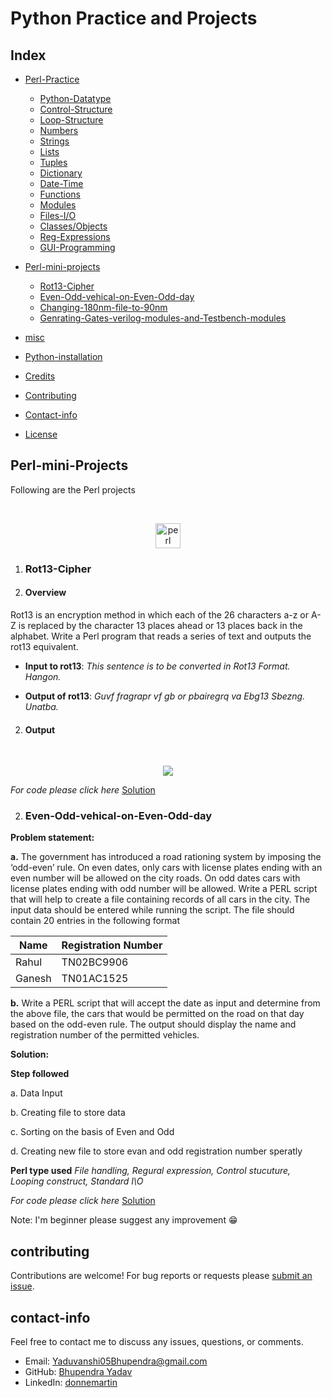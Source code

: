 # Python Practice and Projects

## Index

* [Perl-Practice](#perl-practice)
    * [Python-Datatype](#Perl-Datatype)
    * [Control-Structure](#Control-Structure)
    * [Loop-Structure](#)
    * [Numbers](#)
    * [Strings](#)
    * [Lists](#)
    * [Tuples](#)
    * [Dictionary](#)
    * [Date-Time](#)
    * [Functions](#)
    * [Modules](#)
    * [Files-I/O](#)
    * [Classes/Objects](#)
    * [Reg-Expressions](#)
    * [GUI-Programming](#)

    
    



    
    
    
    
    
    
* [Perl-mini-projects](#Perl-mini-projects)
    * [Rot13-Cipher](#Rot13-Cipher)
    * [Even-Odd-vehical-on-Even-Odd-day](#Even-Odd-vehical-on-Even-Odd-day)
    * [Changing-180nm-file-to-90nm](#Changing-180nm-file-to-90nm)
    * [Genrating-Gates-verilog-modules-and-Testbench-modules](#Genrating-Gates-verilog-modules-and-Testbench-modules)
* [misc](#misc)
* [Python-installation](#Python-installation)
* [Credits](#credits)
* [Contributing](#contributing)
* [Contact-info](#contact-info)
* [License](#license)

## Perl-mini-Projects
Following are the Perl projects

<br/>
<p align="center">
  <img src="https://www.vectorlogo.zone/logos/perl/perl-icon.svg" alt="perl" width="40" height="40"/>
</p>

1. ### Rot13-Cipher

1. #### Overview

Rot13 is an encryption method in which each of the 26 characters a-z or A-Z is replaced by
the character 13 places ahead or 13 places back in the alphabet. Write a Perl program that
reads a series of text and outputs the rot13 equivalent.

* **Input to rot13**: *This sentence is to be converted in Rot13 Format. Hangon.*

* **Output of rot13**: *Guvf fragrapr vf gb or pbairegrq va Ebg13 Sbezng. Unatba.*

2. #### Output

<br/>
<p align="center">
  <img src="https://1.bp.blogspot.com/-NL42Z9T4fYM/YAQM1cRmCoI/AAAAAAAAAd4/QkJmiQhm6IgvOBybnnx3ogetMQTLGj98ACLcBGAsYHQ/s320/rot13.jpg">
</p>

*For code please click here*  [Solution](https://github.com/Yaduvanshi05Bhupendra/Perl/blob/main/Perl%20mini%20Projects/Rot13_cipher.pl)

2. ### Even-Odd-vehical-on-Even-Odd-day

**Problem statement:** 

**a.** The government has introduced a road rationing system by imposing the ‘odd-even’ rule. On even dates, only cars with license plates ending with an even number will be allowed on the city roads. On odd dates cars with license plates ending with odd number will be allowed. Write a PERL script that will help to create a file containing records of all cars in the city. The input data should be entered while running the script. The file should contain 20 entries in the following format 

| Name | Registration Number |
|------|---------------------|
| Rahul | TN02BC9906 |
| Ganesh | TN01AC1525 |

**b.** Write a PERL script that will accept the date as input and determine from the above file, the cars that would be permitted on the road on that day based on the odd-even rule. The output should display the name and registration number of the permitted vehicles.

**Solution:**

**Step followed**

a. Data Input

b. Creating file to store data

c. Sorting on the basis of Even and Odd

d. Creating new file to store evan and odd registration number speratly

**Perl type used** *File handling, Regural expression, Control stucuture, Looping construct, Standard I\O*

*For code please click here*  [Solution](https://github.com/Yaduvanshi05Bhupendra/Perl/blob/main/Perl%20mini%20Projects/Odd-Even.pl)

Note: I'm beginner please suggest any improvement :grin:
## contributing

Contributions are welcome!  For bug reports or requests please [submit an issue](https://github.com/Yaduvanshi05Bhupendra/Python_Protfolio/issues).

## contact-info

Feel free to contact me to discuss any issues, questions, or comments.

* Email: [Yaduvanshi05Bhupendra@gmail.com](mailto:donne.martin@gmail.com)
* GitHub: [Bhupendra Yadav](https://github.com/Yaduvanshi05Bhupendra)
* LinkedIn: [donnemartin](https://www.linkedin.com/in/yaduvanshi05bhupendra)

